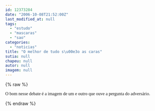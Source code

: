 ```yaml
---
id: 12373284
date: "2006-10-08T21:52:00Z"
last_modified_at: null
tags:
  - "estudo"
  - "mascaras"
  - "sao"
categories:
  - "noticias"
title: "O melhor de tudo s\u00e3o as caras"
sutia: null
chapeu: null
autor: null
imagem: null
---
```

{% raw %}
<p><FONT face=Verdana>O bom nesse debate é a imagem de um e outro que ouve a pergunta do adversário.</FONT> </p>
{% endraw %}